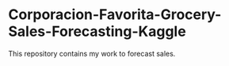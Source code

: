 # Corporacion-Favorita-Grocery-Sales-Forecasting-Kaggle
This repository contains my work to forecast sales.
